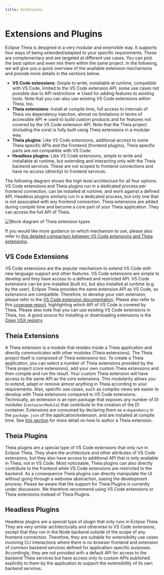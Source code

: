 ```yaml
---
title: Extensions
---
```


# Extensions and Plugins

Eclipse Theia is designed in a very modular and extensible way. It supports four ways of being extended/adapted to your specific requirements. These are complementary and are targeted at different use cases. You can pick the best option and even mix them within the same project.
In the following, we will give you a quick overview of the available extension mechanisms and provide more details in the sections below.

- **VS Code extensions**: Simple to write, installable at runtime, compatible with VS Code, limited to the VS Code extension API, some use cases not possible due to API restrictions => Used for adding features to existing tools. Note that you can also use existing VS Code extensions within Theia, too.
- **Theia extensions**: Install at compile time, full access to internals of Theia via dependency injection, almost no limitations in terms of accessible API => used to build custom products and for features not covered by the VS Code extension API. Note that the Theia project (including the core) is fully built using Theia extensions in a modular way.
- **Theia plugins**: Like VS Code extensions, additional access to some Theia specific APIs and the Frontend (frontend plugins), Theia specific parts are not compatible with VS Code.
- **Headless plugins**: Like VS Code extensions, simple to write and installable at runtime, but extending and interacting only with the Theia backend services.
These are not scoped to frontend connections and have no access (directly) to frontend services.

The following diagram shows the high level architecture for all four options. VS Code extensions and Theia plugins run in a dedicated process per frontend connection, can be installed at runtime, and work against a defined API. Headless plugins similarly run in a dedicated process, but only one that is not associated with any frontend connection. Theia extensions are added during compile time and become a core part of your Theia application. They can access the full API of Theia.

<img src="../../extensiontypes.svg" alt="Block diagram of Theia extension types" style="max-width: 525px">

If you would like more guidance on which mechanism to use, please also refer to [this detailed comparison between VS Code extensions and Theia extensions](https://eclipsesource.com/blogs/2021/03/24/vs-code-extensions-vs-theia-extensions/).

## VS Code Extensions

VS Code extensions are the popular mechanism to extend VS Code with new language support and other features. VS Code extensions are simple to develop and they have access to a defined and restricted API. VS Code extensions can be pre-installed (built in), but also installed at runtime (e.g. by the user). Eclipse Theia provides the same extension API as VS Code, so extensions are compatible. Therefore, to develop your own extension, please refer to the [VS Code extension documentation](https://code.visualstudio.com/api). Please also refer to this [coverage report](https://eclipse-theia.github.io/vscode-theia-comparator/status.html), highlighting which API of VS Code is covered by Theia.
Please also note that you can use existing VS Code extensions in Theia, too. A good source for installing or downloading extensions is the [Open VSX registry](https://open-vsx.org/).

## Theia Extensions

A Theia extension is a module that resides inside a Theia application and directly communicates with other modules (Theia extensions). The Theia project itself is composed of Theia extensions too. To create a Theia application, you can select a number of Theia extensions provided by the Theia project (core extensions), add your own custom Theia extensions and then compile and run the result. Your custom Theia extension will have access to the same API as the core extensions. This modularity allows you to extend, adapt or remove almost anything in Theia according to your requirements. Also, specific use cases, such as complex views are easier to develop with Theia extensions compared to VS Code extensions.
Technically, an extension is an npm package that exposes any number of DI modules (`ContainerModule`) that contribute to the creation of the DI container.
Extensions are consumed by declaring them as a `dependency` in the `package.json` of the application/extension, and are installed at compile time.
See [this section](/docs/authoring_extensions/) for more detail on how to author a Theia extension.

## Theia Plugins

Theia plugins are a special type of VS Code extensions that only run in Eclipse Theia. They share the architecture and other attributes of VS Code extensions, but they also have access to additional API that is only available in Theia, not in VS Code. Most noticeable, Theia plugins can also directly contribute to the frontend while VS Code extensions are restricted to the backend. As a consequence Theia plugins can directly manipulate the UI without going through a webview abstraction, easing the development process. Please be aware that the support for Theia Plugins is currently under discussion. We therefore recommend using VS Code extensions or Theia extensions instead of Theia Plugins.

## Headless Plugins

Headless plugins are a special type of plugin that only runs in Eclipse Theia. They are very similar architecturally and otherwise to VS Code extensions, except that they run in the Node backend outside of the scope of any frontend connection. Therefore, they are suitable for extensibility use cases involving CLI interactions where there is no browser frontend and extension of common backend services defined for application-specific purposes. Accordingly, they are not provided with a default API for access to the backend Theia services but have access only to custom APIs published explicitly to them by the application to support the extensibility of its own backend services.
